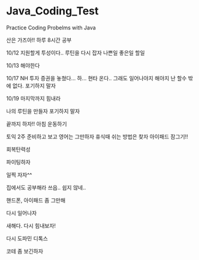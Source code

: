 # Java_Coding_Test
Practice Coding Probelms with Java

산은 가즈아!!
하루 8시간 공부

10/12 지원할게 투성이다.. 루틴을 다시 잡자 나쁜일 좋은일 할일

10/13 해야한다


10/17 NH 투자 증권을 놓쳤다... 하... 현타 온다.. 그래도 일어나야지 해야지 난 할수 밖에 없다. 포기하지 말자

10/19 마지막까지 힘내라

나의 루틴을 만들자
포기하지 말자

끝까지 하자!!
아침 운동하기

토익 2주 준비하고 보고 영어는 그만하자
휴식때 쉬는 방법은 찾자
아이패드 잠그기!!

회복탄력성

파이팅하자

일찍 자자^^

집에서도 공부해라
쓰읍.. 쉽지 않네..

핸드폰, 아이패드 좀 그만해

다시 일어나자

새해다. 다시 힘내보자!

다시 도파민 디톡스

코테 좀 보긴하자
